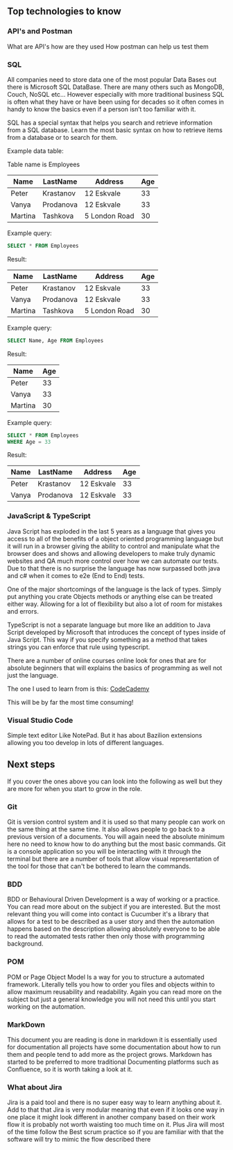 
## Top technologies to know

### API's and Postman
What are API's how are they used
How postman can help us test them

### SQL
All companies need to store data one of the most popular Data Bases out there is Microsoft SQL DataBase.
There are many others such as MongoDB, Couch, NoSQL etc...
However especially with more traditional business SQL is often what they have or have been using for decades so it often comes in handy to know the basics even if a person isn’t  too familiar with it.

SQL has a special syntax that helps you search and retrieve information from a SQL database.
Learn the most basic syntax on how to retrieve items from a database or to search for them.

Example data table:

Table name is Employees

| Name | LastName | Address | Age |
| ------ | -------| --------| ----|
| Peter | Krastanov| 12 Eskvale | 33 |
| Vanya | Prodanova | 12 Eskvale | 33 |
| Martina | Tashkova | 5 London Road | 30 |

Example query:
```SQL
SELECT * FROM Employees
```

Result:

| Name | LastName | Address | Age |
| ------ | -------| --------| ----|
| Peter | Krastanov| 12 Eskvale | 33 |
| Vanya | Prodanova | 12 Eskvale | 33 |
| Martina | Tashkova | 5 London Road | 30 |

Example query:
```SQL
SELECT Name, Age FROM Employees
```

Result:

| Name | Age |
| ------|----|
| Peter | 33 |
| Vanya | 33 |
| Martina | 30 |

Example query:

```SQL
SELECT * FROM Employees
WHERE Age = 33
```

Result:

| Name | LastName | Address | Age |
| ------ | -------| --------| ----|
| Peter | Krastanov| 12 Eskvale | 33 |
| Vanya | Prodanova | 12 Eskvale | 33 |


### JavaScript & TypeScript

Java Script has exploded in the last 5 years as a language that gives you access to all of the benefits of a object oriented programming language but it will run in a browser giving the ability to control and manipulate what the browser does and shows and allowing developers to make truly dynamic websites and QA much more control over how we can automate our tests.
Due to that there is no surprise the language has now surpassed both java and c# when it comes to e2e (End to End) tests.

One of the major shortcomings of the language is the lack of types. Simply put anything you crate Objects methods or anything else can be treated either way. Allowing for a lot of flexibility but also a lot of room for mistakes and errors.

TypeScript is not a separate language but more like an addition to Java Script developed by Microsoft that introduces the concept of types inside of Java Script. This way if you specify something as a method that takes strings you can enforce that rule using typescript.

There are a number of online courses online look for ones that are for absolute beginners that will explains the basics of programming as well not just the language.

The one I used to learn from is this:
[CodeCademy](https://www.codecademy.com/learn/introduction-to-javascript)

This will be by far the most time consuming!


### Visual Studio Code
Simple text editor Like NotePad.
But it has about Bazilion extensions allowing you too develop in lots of different languages.

## Next steps

If you cover the ones above you can look into the following as well but they are more for when you start to grow in the role.

### Git

Git is version control system and it is used so that many people can work on the same thing at the same time. It also allows people to go back to a previous  version of a documents.
You will again need the absolute minimum here no need to know how to do anything but the most basic commands.
Git is a console application so you will be interacting with it through the terminal but there are a number of tools that allow visual representation of the tool for those that can't be bothered to learn the commands.

### BDD
BDD or Behavioural Driven Development is a way of working or a practice.
You can read more about on the subject if you are interested.
But the most relevant thing you will come into contact is Cucumber it's a library that allows for a test to be described as a user story and then the automation happens based on the description allowing absolutely everyone to be able to read the automated tests rather then only those with programming background.

### POM
POM or Page Object Model
Is a way for you to structure a automated framework. Literally tells you how to order you files and objects within to allow maximum reusability and readability.
Again you can read more on the subject but just a general knowledge you will not need this until you start working on the automation.

### MarkDown
This document you are reading is done in markdown it is essentially used for documentation all projects have some documentation about how to run them and people tend to add more as the project grows.
Markdown has started to be preferred to more traditional Documenting platforms such as Confluence, so it is worth taking a look at it.

### What about Jira

Jira is a paid tool and there is no super easy way to learn anything about it.
Add to that that Jira is very modular meaning that even if it looks one way in one place it might look different in another company based on their work flow it is probably not worth waisting too much time on it.
Plus Jira will most of the time follow the Best scrum practice so if you are familiar with that the software will try to mimic the flow described there